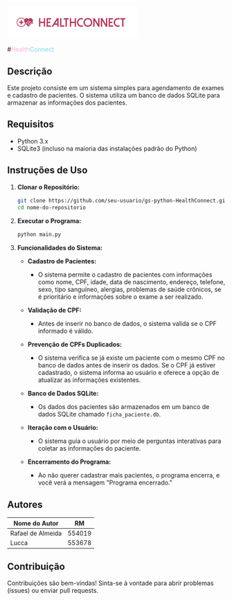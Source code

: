 <img src="imagens/logoHealthConnect.jpg" alt="Logo da Minha Aplicação" width="300"/>

#<span style="color:#FDB3D5">Health</span><span style="color:#77DBE8">Connect</span>


## Descrição
Este projeto consiste em um sistema simples para agendamento de exames e cadastro de pacientes. O sistema utiliza um banco de dados SQLite para armazenar as informações dos pacientes.

## Requisitos
- Python 3.x
- SQLite3 (incluso na maioria das instalações padrão do Python)


## Instruções de Uso

1. **Clonar o Repositório:**
    ```bash
    git clone https://github.com/seu-usuario/gs-python-HealthConnect.git
    cd nome-do-repositorio
    ```

2. **Executar o Programa:**
    ```bash
    python main.py
    ```

3. **Funcionalidades do Sistema:**
    - **Cadastro de Pacientes:**
        - O sistema permite o cadastro de pacientes com informações como nome, CPF, idade, data de nascimento, endereço, telefone, sexo, tipo sanguíneo, alergias, problemas de saúde crônicos, se é prioritário e informações sobre o exame a ser realizado.

    - **Validação de CPF:**
        - Antes de inserir no banco de dados, o sistema valida se o CPF informado é válido.

    - **Prevenção de CPFs Duplicados:**
        - O sistema verifica se já existe um paciente com o mesmo CPF no banco de dados antes de inserir os dados. Se o CPF já estiver cadastrado, o sistema informa ao usuário e oferece a opção de atualizar as informações existentes.

    - **Banco de Dados SQLite:**
        - Os dados dos pacientes são armazenados em um banco de dados SQLite chamado `ficha_paciente.db`.

    - **Iteração com o Usuário:**
        - O sistema guia o usuário por meio de perguntas interativas para coletar as informações do paciente.

    - **Encerramento do Programa:**
        - Ao não querer cadastrar mais pacientes, o programa encerra, e você verá a mensagem "Programa encerrado."


## Autores
| Nome do Autor | RM |
|---------------|--------|
| Rafael de Almeida    | 554019 |
| Lucca    | 553678 |

## Contribuição
Contribuições são bem-vindas! Sinta-se à vontade para abrir problemas (issues) ou enviar pull requests.

